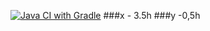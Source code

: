 [![Java CI with Gradle](https://github.com/volkovamila/patternshw2/actions/workflows/gradle.yml/badge.svg)](https://github.com/volkovamila/patternshw2/actions/workflows/gradle.yml)
###x - 3.5h
###y -0,5h
